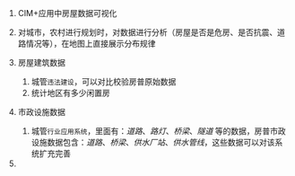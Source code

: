 1. CIM+应用中房屋数据可视化
2. 对城市，农村进行规划时，对数据进行分析（房屋是否是危房、是否抗震、道路情况等），在地图上直接展示分布规律
3. 房屋建筑数据
   1. 城管`违法建设`，可以对比校验房普原始数据
   1. 统计地区有多少闲置房
4. 市政设施数据
   1. 城管`行业应用系统`，里面有：*道路*、*路灯*、*桥梁*、*隧道* 等的数据，房普市政设施数据包含：*道路*、*桥梁*、*供水厂站*、*供水管线*，这些数据可以对该系统扩充完善





1. 